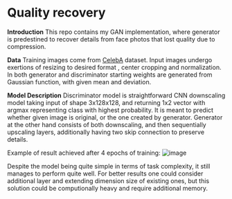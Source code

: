 # Quality recovery

**Introduction**
This repo contains my GAN implementation, where generator is predestined to recover details from face photos that lost quality due to compression.

**Data**
Training images come from <a href="http://mmlab.ie.cuhk.edu.hk/projects/CelebA.html">CelebA</a> dataset. Input images undergo exertions of resizing to desired format , center cropping and normalization. In both generator and discriminator starting weights are generated from Gaussian function, with given mean and deviation.

**Model Description**
Discriminator model is straightforward CNN downscaling model taking input of shape 3x128x128, and returning 1x2 vector with argmax representing class with highest probability. It is meant to predict whether given image is original, or the one created by generator. Generator at the other hand consists of both downscaling, and then sequentially upscaling layers, additionally having two skip connection to preserve details.

Example of result achieved after 4 epochs of training: 
![image](https://user-images.githubusercontent.com/62211774/86174307-b39dce80-bb21-11ea-8026-5300bf355527.png)


Despite the model being quite simple in terms of task complexity, it still manages to perform quite well. For better results one could consider additional layer and extending dimension size of existing ones, but this solution could be computionally heavy and require additional memory.
